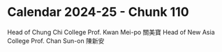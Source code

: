 # Calendar 2024-25 - Chunk 110

<!-- Chunk tokens: 23, Enriched tokens: 28 -->

Head of Chung Chi College
Prof. Kwan Mei-po 關美寶
Head of New Asia College
Prof. Chan Sun-on 陳新安
